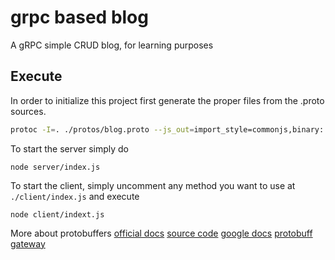 # grpc based blog
A gRPC simple CRUD blog, for learning purposes 

## Execute

In order to initialize this project first generate the proper files from the .proto sources.

```sh
protoc -I=. ./protos/blog.proto --js_out=import_style=commonjs,binary:./server --grpc_out=./server --plugin=protoc-gen-grpc=`which grpc_tools_node_protoc_plugin`

```

To start the server simply do
```
node server/index.js
```

To start the client, simply uncomment any method you want to use at `./client/index.js` and execute
```
node client/indext.js
```

More about protobuffers 
[official docs](https://grpc.io)
[source code](https://github.com/protocolbuffers/protobuf)
[google docs](https://developers.google.com/protocol-buffers/)
[protobuff gateway](https://github.com/grpc-ecosystem/grpc-gateway)
